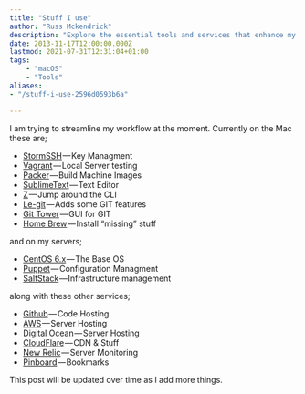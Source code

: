```yaml
---
title: "Stuff I use"
author: "Russ Mckendrick"
description: "Explore the essential tools and services that enhance my efficiency as a developer and sysadmin, from code editors and version control to server hosting."
date: 2013-11-17T12:00:00.000Z
lastmod: 2021-07-31T12:31:04+01:00
tags:
    - "macOS"
    - "Tools"
aliases:
- "/stuff-i-use-2596d0593b6a"

---
```


I am trying to streamline my workflow at the moment. Currently on the Mac these are;

- [StormSSH](https://github.com/emre/storm) — Key Managment
- [Vagrant](http://www.vagrantup.com) — Local Server testing
- [Packer](http://www.packer.io) — Build Machine Images
- [SublimeText](http://www.sublimetext.com) — Text Editor
- [Z](https://github.com/rupa/z) — Jump around the CLI
- [Le-git](http://www.git-legit.org) — Adds some GIT features
- [Git Tower](http://www.git-tower.com) — GUI for GIT
- [Home Brew](http://brew.sh) — Install “missing” stuff

and on my servers;

- [CentOS 6.x](http://centos.org) — The Base OS
- [Puppet](http://puppetlabs.com) — Configuration Managment
- [SaltStack](http://www.saltstack.com/community/) — Infrastructure management

along with these other services;

- [Github](https://github.com/russmckendrick) — Code Hosting
- [AWS](http://aws.amazon.com) — Server Hosting
- [Digital Ocean](https://www.digitalocean.com) — Server Hosting
- [CloudFlare](https://www.cloudflare.com) — CDN & Stuff
- [New Relic](http://newrelic.com) — Server Monitoring
- [Pinboard](https://pinboard.in/) — Bookmarks

This post will be updated over time as I add more things.
